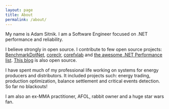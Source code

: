 ```yaml
---
layout: page
title: About
permalink: /about/
---
```



My name is Adam Sitnik. I am a Software Engineer focused on .NET performance and reliability. 

I believe strongly in open source. I contribute to few open source projects: [BenchmarkDotNet](https://github.com/dotnet/BenchmarkDotNet), [coreclr](https://github.com/dotnet/coreclr), [corefxlab](https://github.com/dotnet/corefxlab) and [the awesome .NET Performance list](https://github.com/adamsitnik/awesome-dot-net-performance). [This blog](https://github.com/adamsitnik/adamsitnik.github.io) is also open source.

I have spent much of my professional life working on systems for energy producers and distributors. It included projects such: energy trading, production optimization, balance settlement and critical events detection. So far no blackouts! 

I am also an ex-MMA practitioner, AFOL, rabbit owner and a huge star wars fan.
